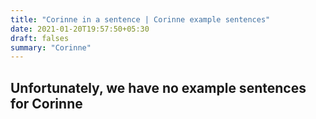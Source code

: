 ```yaml
---
title: "Corinne in a sentence | Corinne example sentences"
date: 2021-01-20T19:57:50+05:30
draft: falses
summary: "Corinne"
---
```

## Unfortunately, we have no example sentences for Corinne                 
